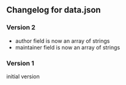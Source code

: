 ## Changelog for data.json

### Version 2

- author field is now an array of strings
- maintainer field is now an array of strings

### Version 1
initial version